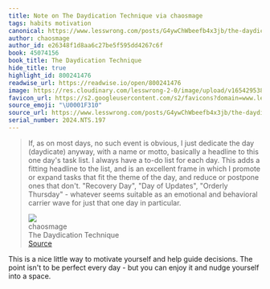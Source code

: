 ```yaml
---
title: Note on The Daydication Technique via chaosmage
tags: habits motivation
canonical: https://www.lesswrong.com/posts/G4ywChWbeefb4x3jb/the-daydication-technique
author: chaosmage
author_id: e26348f1d8aa6c27be5f595dd4267c6f
book: 45074156
book_title: The Daydication Technique
hide_title: true
highlight_id: 800241476
readwise_url: https://readwise.io/open/800241476
image: https://res.cloudinary.com/lesswrong-2-0/image/upload/v1654295382/new_mississippi_river_fjdmww.jpg
favicon_url: https://s2.googleusercontent.com/s2/favicons?domain=www.lesswrong.com
source_emoji: "\U0001F310"
source_url: https://www.lesswrong.com/posts/G4ywChWbeefb4x3jb/the-daydication-technique#:~:text=If%2C%20as%20on,day%20in%20particular.
serial_number: 2024.NTS.197
---
```

> If, as on most days, no such event is obvious, I just dedicate the day (daydicate) anyway, with a name or motto, basically a headline to this one day's task list. I always have a to-do list for each day. This adds a fitting headline to the list, and is an excellent frame in which I promote or expand tasks that fit the theme of the day, and reduce or postpone ones that don't. "Recovery Day", "Day of Updates", "Orderly Thursday" - whatever seems suitable as an emotional and behavioral carrier wave for just that one day in particular.
> <div class="quoteback-footer"><div class="quoteback-avatar"><img class="mini-favicon" src="https://s2.googleusercontent.com/s2/favicons?domain=www.lesswrong.com"></div><div class="quoteback-metadata"><div class="metadata-inner"><span style="display:none">FROM:</span><div aria-label="chaosmage" class="quoteback-author"> chaosmage</div><div aria-label="The Daydication Technique" class="quoteback-title"> The Daydication Technique</div></div></div><div class="quoteback-backlink"><a target="_blank" aria-label="go to the full text of this quotation" rel="noopener" href="https://www.lesswrong.com/posts/G4ywChWbeefb4x3jb/the-daydication-technique#:~:text=If%2C%20as%20on,day%20in%20particular." class="quoteback-arrow"> Source</a></div></div>

This is a nice little way to motivate yourself and help guide decisions. The point isn't to be perfect every day - but you can enjoy it and nudge yourself into a space.